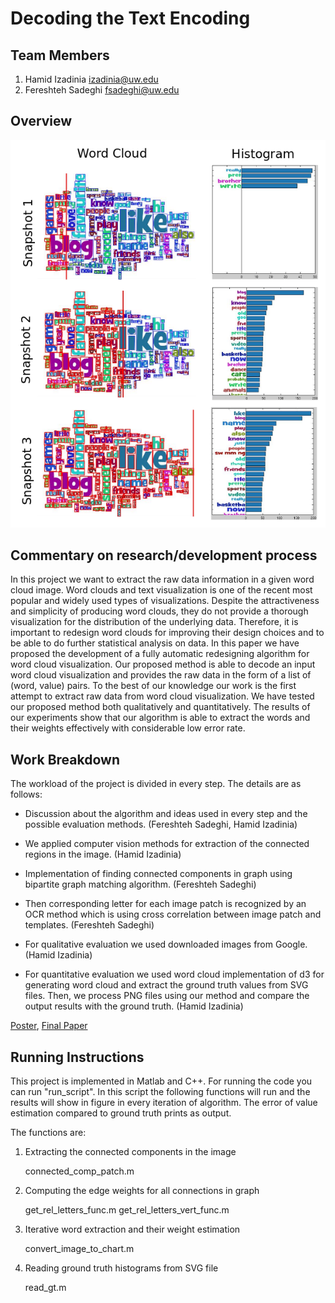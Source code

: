 Decoding the Text Encoding
===============
## Team Members

1. Hamid Izadinia izadinia@uw.edu
2. Fereshteh Sadeghi fsadeghi@uw.edu

## Overview
![Overview](overview_final.png)

## Commentary on research/development process
In this project we want to extract the raw data information in a given word cloud image.
Word clouds and text visualization is one of the recent most popular and widely used types of visualizations. Despite the attractiveness and simplicity of producing word clouds, they do not provide a thorough visualization for the distribution of the underlying data. Therefore, it is important to redesign word clouds for improving their design choices and to be able to do further statistical analysis on data. In this paper we have proposed the development of a fully automatic redesigning algorithm for word cloud visualization. Our proposed method is able to decode an input word cloud visualization and provides the raw data in the form of a list of (word, value) pairs. To the best of our knowledge our work is the first attempt to extract raw data from word cloud visualization. We have tested our proposed method both qualitatively and quantitatively. The results of our experiments show that our algorithm is able to extract the words and their weights effectively with considerable low error rate. 

## Work Breakdown
The workload of the project is divided in every step. The details are as follows:

- Discussion about the algorithm and ideas used in every step and the possible evaluation methods. (Fereshteh Sadeghi, Hamid Izadinia)

- We applied computer vision methods for extraction of the connected regions in the image. (Hamid Izadinia)

- Implementation of finding connected components in graph using bipartite graph matching algorithm. (Fereshteh Sadeghi)

- Then corresponding letter for each image patch is recognized by an OCR method which is using cross correlation between image patch and templates. (Fereshteh Sadeghi)

- For qualitative evaluation we used downloaded images from Google. (Hamid Izadinia)

- For quantitative evaluation we used word cloud implementation of d3 for generating word cloud and extract the ground truth values from SVG files. Then, we process PNG files using our method and compare the output results with the ground truth. (Hamid Izadinia)


[Poster](https://github.com/CSE512-14W/fp-izadinia-fsadeghi/raw/master/final/poster-izadinia-fsadeghi.pdf),
[Final Paper](https://github.com/CSE512-14W/fp-izadinia-fsadeghi/raw/master/final/paper-izadinia-fsadeghi.pdf) 

## Running Instructions
This project is implemented in Matlab and C++. For running the code you can run "run_script". In this script the following functions will run and the results will show in figure in every iteration of algorithm. The error of value estimation compared to ground truth prints as output.

The functions are:

1. Extracting the connected components in the image
    
     connected_comp_patch.m
     
2. Computing the edge weights for all connections in graph
     
     get_rel_letters_func.m
     get_rel_letters_vert_func.m

3. Iterative word extraction and their weight estimation
    
    convert_image_to_chart.m

4. Reading ground truth histograms from SVG file
    
    read_gt.m


